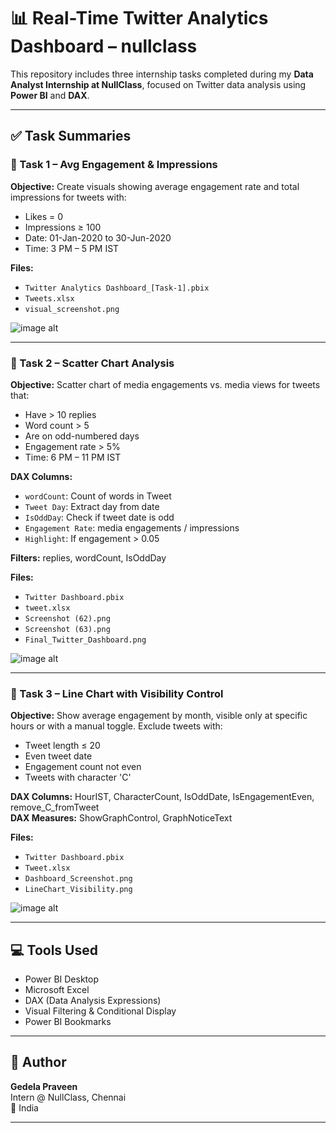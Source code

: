 
# 📊 Real-Time Twitter Analytics Dashboard – nullclass

This repository includes three internship tasks completed during my **Data Analyst Internship at NullClass**, focused on Twitter data analysis using **Power BI** and **DAX**.

---

## ✅ Task Summaries

### 🔹 Task 1 – Avg Engagement & Impressions
**Objective:** Create visuals showing average engagement rate and total impressions for tweets with:
- Likes = 0
- Impressions ≥ 100
- Date: 01-Jan-2020 to 30-Jun-2020
- Time: 3 PM – 5 PM IST

**Files:**
- `Twitter Analytics Dashboard_[Task-1].pbix`
- `Tweets.xlsx`
- `visual_screenshot.png`

![image alt](https://github.com/Gedelapraveen/Twitter_Dashboard_Real-Analytics_DataAnalysis/raw/main/task_1%20chennai/visual_screenshot.png)

---

### 🔹 Task 2 – Scatter Chart Analysis
**Objective:** Scatter chart of media engagements vs. media views for tweets that:
- Have > 10 replies
- Word count > 5
- Are on odd-numbered days
- Engagement rate > 5%
- Time: 6 PM – 11 PM IST

**DAX Columns:**
- `wordCount`: Count of words in Tweet
- `Tweet Day`: Extract day from date
- `IsOddDay`: Check if tweet date is odd
- `Engagement Rate`: media engagements / impressions
- `Highlight`: If engagement > 0.05

**Filters:** replies, wordCount, IsOddDay

**Files:**
- `Twitter Dashboard.pbix`
- `tweet.xlsx`
- `Screenshot (62).png`
- `Screenshot (63).png`
- `Final_Twitter_Dashboard.png`

![image alt](https://github.com/Gedelapraveen/Twitter_Dashboard_Real-Analytics_DataAnalysis/raw/main/Task-2/task%202%20chennai/Screenshot%20(70).png?raw=true)

---

### 🔹 Task 3 – Line Chart with Visibility Control
**Objective:** Show average engagement by month, visible only at specific hours or with a manual toggle. Exclude tweets with:
- Tweet length ≤ 20
- Even tweet date
- Engagement count not even
- Tweets with character 'C'

**DAX Columns:** HourIST, CharacterCount, IsOddDate, IsEngagementEven, remove_C_fromTweet  
**DAX Measures:** ShowGraphControl, GraphNoticeText

**Files:**
- `Twitter Dashboard.pbix`
- `Tweet.xlsx`
- `Dashboard_Screenshot.png`
- `LineChart_Visibility.png`

![image alt](https://github.com/Gedelapraveen/Twitter_Dashboard_Real-Analytics_DataAnalysis/raw/main/Task-3/task_3chennai/Screenshot%20(66).png?raw=true)

---

## 💻 Tools Used
- Power BI Desktop
- Microsoft Excel
- DAX (Data Analysis Expressions)
- Visual Filtering & Conditional Display
- Power BI Bookmarks

---

## 👤 Author

**Gedela Praveen**  
Intern @ NullClass, Chennai  
📍 India

---

